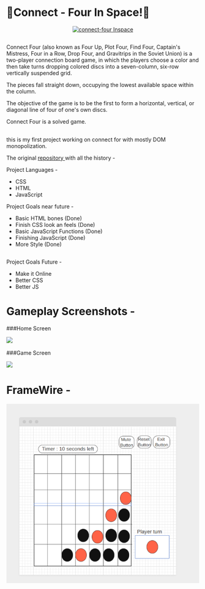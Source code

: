 # 🌌Connect - Four In Space!󠀠🌌

<p align="center">
  <a href="https://i.imgur.com/UtzC0VG.png">
    <img
      alt="connect-four Inspace"
      src="https://i.imgur.com/UtzC0VG.png"
      width="400"
    />
  </a>
</p>

##

Connect Four (also known as Four Up, Plot Four, Find Four, Captain's Mistress, Four in a Row, Drop Four, and Gravitrips in the Soviet Union) is a two-player connection board game, in which the players choose a color and then take turns dropping colored discs into a seven-column, six-row vertically suspended grid.

The pieces fall straight down, occupying the lowest available space within the column.

The objective of the game is to be the first to form a horizontal, vertical, or diagonal line of four of one's own discs.

Connect Four is a solved game.

##

this is my first project working on connect for with mostly DOM monopolization.

The original <a href="https://github.com/Ckrcok/MyProjects/tree/main/Connect%20Four">repository </a> with all the history -

Project Languages -

- CSS
- HTML
- JavaScript

Project Goals near future -

- Basic HTML bones (Done)
- Finish CSS look an feels (Done)
- Basic JavaScript Functions (Done)
- Finishing JavaScript (Done)
- More Style (Done)

##

Project Goals Future -

- Make it Online
- Better CSS
- Better JS

##

# Gameplay Screenshots -

###Home Screen

[![](https://i.imgur.com/kEyo9cI.png)](#)

###Game Screen

[![](https://i.imgur.com/e4nGV1t.png)](#)

# FrameWire -

[![](https://raw.githubusercontent.com/Ckrcok/MyProjects/main/Connect%20Four/FrameWire.PNG)](#)
